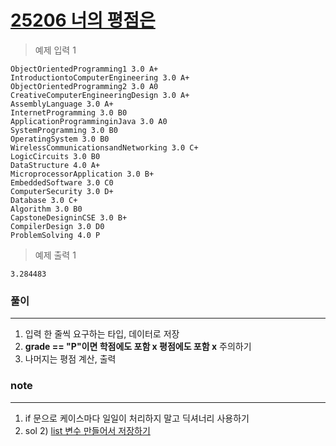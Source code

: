 [25206 너의 평점은](https://www.acmicpc.net/problem/25206)  
===========

> 예제 입력 1  
```
ObjectOrientedProgramming1 3.0 A+
IntroductiontoComputerEngineering 3.0 A+
ObjectOrientedProgramming2 3.0 A0
CreativeComputerEngineeringDesign 3.0 A+
AssemblyLanguage 3.0 A+
InternetProgramming 3.0 B0
ApplicationProgramminginJava 3.0 A0
SystemProgramming 3.0 B0
OperatingSystem 3.0 B0
WirelessCommunicationsandNetworking 3.0 C+
LogicCircuits 3.0 B0
DataStructure 4.0 A+
MicroprocessorApplication 3.0 B+
EmbeddedSoftware 3.0 C0
ComputerSecurity 3.0 D+
Database 3.0 C+
Algorithm 3.0 B0
CapstoneDesigninCSE 3.0 B+
CompilerDesign 3.0 D0
ProblemSolving 4.0 P
```  
> 예제 출력 1  
```
3.284483
```

### 풀이  
  
--------------
1. 입력 한 줄씩 요구하는 타입, 데이터로 저장
2. **grade == "P"이면 학점에도 포함 x 평점에도 포함 x** 주의하기
3. 나머지는 평점 계산, 출력

### note  

--------------
1. if 문으로 케이스마다 일일이 처리하지 말고 딕셔너리 사용하기 
2. sol 2) [list 변수 만들어서 저장하기](<25206 너의 평점은1.py>)